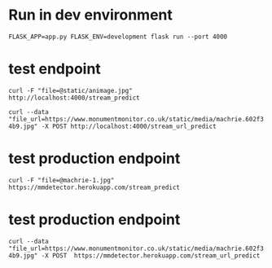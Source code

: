 # Run in dev environment
`FLASK_APP=app.py FLASK_ENV=development flask run --port 4000`

# test endpoint
`curl -F "file=@static/animage.jpg" http://localhost:4000/stream_predict`

`curl --data "file_url=https://www.monumentmonitor.co.uk/static/media/machrie.602f34b9.jpg" -X POST http://localhost:4000/stream_url_predict`

# test production endpoint
`curl -F "file=@machrie-1.jpg" https://mmdetector.herokuapp.com/stream_predict`

# test production endpoint
`curl --data "file_url=https://www.monumentmonitor.co.uk/static/media/machrie.602f34b9.jpg" -X POST  https://mmdetector.herokuapp.com/stream_url_predict`